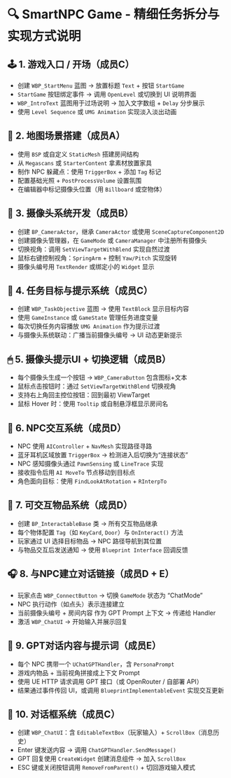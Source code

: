# 🔍 SmartNPC Game - 精细任务拆分与实现方式说明

## 🕹️ 1. 游戏入口 / 开场（成员C）

- 创建 `WBP_StartMenu` 蓝图 → 放置标题 `Text` + 按钮 `StartGame`
- `StartGame` 按钮绑定事件 → 调用 `OpenLevel` 或切换到 UI 说明界面
- `WBP_IntroText` 蓝图用于过场说明 → 加入文字数组 + `Delay` 分步展示
- 使用 `Level Sequence` 或 `UMG Animation` 实现淡入淡出动画

## 🧱 2. 地图场景搭建（成员A）

- 使用 `BSP` 或自定义 `StaticMesh` 搭建房间结构
- 从 `Megascans` 或 `StarterContent` 拿素材放置家具
- 制作 NPC 躲藏点：使用 `TriggerBox` + 添加 `Tag` 标记
- 配置基础光照 + `PostProcessVolume` 设置氛围
- 在编辑器中标记摄像头位置（用 `Billboard` 或空物体）

## 🎥 3. 摄像头系统开发（成员B）

- 创建 `BP_CameraActor`，继承 `CameraActor` 或使用 `SceneCaptureComponent2D`
- 创建摄像头管理器，在 `GameMode` 或 `CameraManager` 中注册所有摄像头
- 切换视角：调用 `SetViewTargetWithBlend` 实现自然过渡
- 鼠标右键控制视角：`SpringArm` + 控制 `Yaw/Pitch` 实现旋转
- 摄像头编号用 `TextRender` 或绑定小的 `Widget` 显示

## 🧭 4. 任务目标与提示系统（成员C）

- 创建 `WBP_TaskObjective` 蓝图 → 使用 `TextBlock` 显示目标内容
- 使用 `GameInstance` 或 `GameState` 管理任务进度变量
- 每次切换任务内容播放 `UMG Animation` 作为提示过渡
- 与摄像头系统联动：广播当前摄像头编号 → UI 动态更新提示

## 🖱 5. 摄像头提示UI + 切换逻辑（成员B）

- 每个摄像头生成一个按钮 → `WBP_CameraButton` 包含图标+文本
- 鼠标点击按钮时：通过 `SetViewTargetWithBlend` 切换视角
- 支持右上角回主控位按钮：回到最初 ViewTarget
- 鼠标 Hover 时：使用 `Tooltip` 或自制悬浮框显示房间名

## 🧍 6. NPC交互系统（成员D）

- NPC 使用 `AIController` + `NavMesh` 实现路径寻路
- 蓝牙耳机区域放置 `TriggerBox` → 检测进入后切换为“连接状态”
- NPC 感知摄像头通过 `PawnSensing` 或 `LineTrace` 实现
- 接收指令后用 `AI MoveTo` 节点移动到目标点
- 角色面向目标：使用 `FindLookAtRotation` + `RInterpTo`

## 🔑 7. 可交互物品系统（成员D）

- 创建 `BP_InteractableBase` 类 → 所有交互物品继承
- 每个物体配置 `Tag`（如 `KeyCard`, `Door`）与 `OnInteract()` 方法
- 玩家通过 UI 选择目标物品 → NPC 路径导航到其位置
- 与物品交互后发送通知 → 使用 `Blueprint Interface` 回调反馈

## 🎧 8. 与NPC建立对话链接（成员D + E）

- 玩家点击 `WBP_ConnectButton` → 切换 `GameMode` 状态为 “ChatMode”
- NPC 执行动作（如点头）表示连接建立
- 当前摄像头编号 + 房间内容 作为 GPT Prompt 上下文 → 传递给 Handler
- 激活 `WBP_ChatUI` → 开始输入并展示回复

## 🤖 9. GPT对话内容与提示词（成员E）

- 每个 NPC 携带一个 `UChatGPTHandler`，含 `PersonaPrompt`
- 游戏内物品 + 当前视角拼接成上下文 Prompt
- 使用 UE HTTP 请求调用 GPT 接口（或 OpenRouter / 自部署 API）
- 结果通过事件传回 UI，或调用 `BlueprintImplementableEvent` 实现交互更新

## 💬 10. 对话框系统（成员C）

- 创建 `WBP_ChatUI`：含 `EditableTextBox`（玩家输入）+ `ScrollBox`（消息历史）
- Enter 键发送内容 → 调用 `ChatGPTHandler.SendMessage()`
- GPT 回复使用 `CreateWidget` 创建消息组件 → 加入 `ScrollBox`
- ESC 键或关闭按钮调用 `RemoveFromParent()` + 切回游戏输入模式